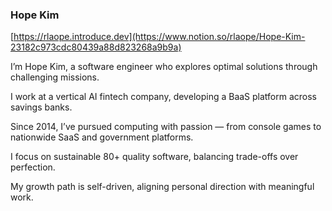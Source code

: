 ### Hope Kim

[https://rlaope.introduce.dev](https://www.notion.so/rlaope/Hope-Kim-23182c973cdc80439a88d823268a9b9a)

I’m Hope Kim, a software engineer who explores optimal solutions through challenging missions.

I work at a vertical AI fintech company, developing a BaaS platform across savings banks.

Since 2014, I’ve pursued computing with passion — from console games to nationwide SaaS and government platforms.

I focus on sustainable 80+ quality software, balancing trade-offs over perfection.

My growth path is self-driven, aligning personal direction with meaningful work.


